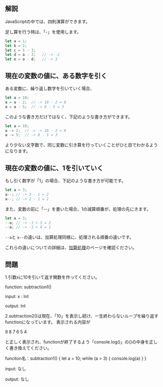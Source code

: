
## 解説

JavaScriptの中では、四則演算ができます。

足し算を行う時は、「-」を使用します。

```javascript
let a = 1;
let b = 2;
let c = 5 - 3;
let d = a - 3;   // -> -2
let e = a - d;   // -> 3
```

## 現在の変数の値に、ある数字を引く

ある変数に、繰り返し数字を引いていく場合、

```javascript
let a = 10;
a = a - 2;  // -> 10 - 2 = 8
a = a - 5;  // -> 8 - 5 = 3
```

このような書き方だけではなく、下記のような書き方ができます。

```javascript
let a = 10;
a -= 2;  // -> -> 10 - 2 = 8
a -= 5;  // -> 8 - 5 = 3
```

より少ない文字数で、同じ変数に引き算を行っていくことがひと目でわかるようになります。

## 現在の変数の値に、1を引いていく

もし引く数字が「1」の場合、下記のような書き方が可能です。

```javascript
let a = 3;
a--; // -> 3 - 1 = 2
a--; // -> 2 - 1 = 1
```

また、変数の前に「--」を書いた場合、1の減算順番が、処理の先にきます。

```javascript
let a = 3;
--a; // -> -1 + 3 = 2
--a; // -> -1 + 4 = 1
```

``--a``と ``a--``の違いは、加算処理同様に、処理される順番の違いです。

これらの違いについての詳細は、[加算処理](./001_addition.md)のページを確認ください。


## 問題


1.引数xに10を引いて返す関数を作ってください。

function: subtraction1()

input: x : Int

output: Int

2.subtraction2()は現在、「10」を表示し続け、一生終わらないループを繰り返すfunctionになっています。
表示される内容が

9
8
7
6
5
4


と正しく表示され、functionが終了するよう「console.log()」の()の中身を正しく書き換えてください。

funciton名：subtraction1() {
    let a = 10;
    while (a > 3) {
    console.log(a)
    }
}

input: なし

output: なし
